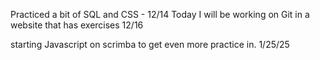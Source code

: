 Practiced a bit of SQL and CSS - 12/14
Today I will be working on Git in a website that has exercises 12/16

starting Javascript on scrimba to get even more practice in. 1/25/25